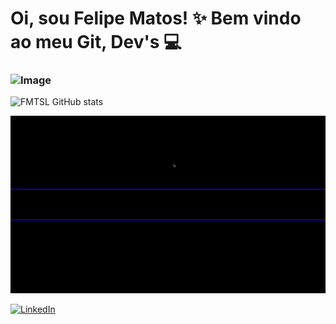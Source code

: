 ### <H1> Oi, sou Felipe Matos! ✨ Bem vindo ao meu Git, Dev's 💻 

### <img src="https://camo.githubusercontent.com/3bf07f6e5d6353032e1f30627a228bb569d0ee11eae44a776896d5f46f8fe1f7/68747470733a2f2f676f676f70726f672e6769746875622e696f2f73757065722d6d6172696f2d6d6573736167652f766964656f2e676966" alt="Image" data-canonical-src="https://gogoprog.github.io/super-mario-message/video.gif" style="max-width: 100%;">

![FMTSL GitHub stats](https://github-readme-stats.vercel.app/api?username=FMTSL&show_icons=true&theme=onedark)

<img style="-webkit-user-select: none;margin: auto;background-color: hsl(0, 0%, 90%);" src="https://raw.githubusercontent.com/natalia-fs/7-days-of-css-art/main/day-6/pacman-preview.gif">

[![LinkedIn](https://img.shields.io/badge/LinkedIn-0077B5?style=for-the-badge&logo=linkedin&logoColor=white)](https://www.linkedin.com/in/felipematoslima/)
